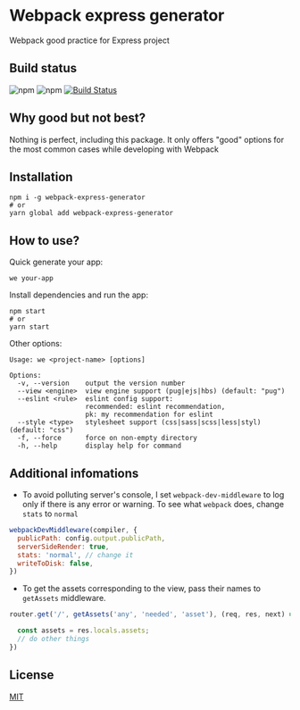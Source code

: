 # Webpack express generator
Webpack good practice for Express project

## Build status
![npm](https://img.shields.io/npm/v/webpack-express-generator?style=flat-square)
![npm](https://img.shields.io/npm/dm/webpack-express-generator?style=flat-square)
[![Build Status](https://img.shields.io/badge/build-developing-blue.svg)]()

## Why good but not best?
Nothing is perfect, including this package. It only offers "good" options for the most common cases while developing with Webpack

## Installation
```
npm i -g webpack-express-generator
# or
yarn global add webpack-express-generator
```

## How to use?
Quick generate your app:
```
we your-app
```
Install dependencies and run the app:
```
npm start
# or
yarn start
```

Other options:
```
Usage: we <project-name> [options]

Options:
  -v, --version    output the version number
  --view <engine>  view engine support (pug|ejs|hbs) (default: "pug")
  --eslint <rule>  eslint config support:
                   recommended: eslint recommendation,
                   pk: my recommendation for eslint
  --style <type>   stylesheet support (css|sass|scss|less|styl) (default: "css")
  -f, --force      force on non-empty directory
  -h, --help       display help for command
```

## Additional infomations
- To avoid polluting server's console, I set `webpack-dev-middleware` to log only if there is any error or warning. To see what `webpack` does, change `stats` to `normal`
```js
webpackDevMiddleware(compiler, {
  publicPath: config.output.publicPath,
  serverSideRender: true,
  stats: 'normal', // change it
  writeToDisk: false,
})
```
- To get the assets corresponding to the view, pass their names to `getAssets` middleware.
```js
router.get('/', getAssets('any', 'needed', 'asset'), (req, res, next) => {

  const assets = res.locals.assets;
  // do other things
})
```

## License
[MIT](LICENSE)